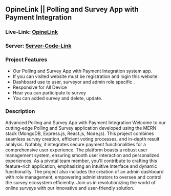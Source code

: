 ## OpineLink || Polling and Survey App with Payment Integration

### Live-Link: [OpineLink](https://polling-survey-app.web.app/)

### Server: [Server-Code-Link](https://github.com/rabby-web/polling-survey-app-server/)

### Project Features

- Our Polling and Survey App with Payment Integration system app.
- If you can visited website must be registration and login this website.
- Dashboard use to user, surveyor and admin role specific .
- Responsive for All Device
- Hear you can participate to survey
- You can added survey and delete, update.

### Description

Advanced Polling and Survey App with Payment Integration
Welcome to our cutting-edge Polling and Survey application developed using the MERN stack (MongoDB, Express.js, React.js, Node.js). This project combines seamless survey creation, efficient voting processes, and in-depth result analysis. Notably, it integrates secure payment functionalities for a comprehensive user experience. The platform boasts a robust user management system, ensuring smooth user interaction and personalized experiences. As a pivotal team member, you'll contribute to crafting this feature-rich application, emphasizing an intuitive interface and dynamic functionality. The project also includes the creation of an admin dashboard with role management, empowering administrators to oversee and control the survey ecosystem efficiently. Join us in revolutionizing the world of online surveys with our innovative and user-friendly solution.
